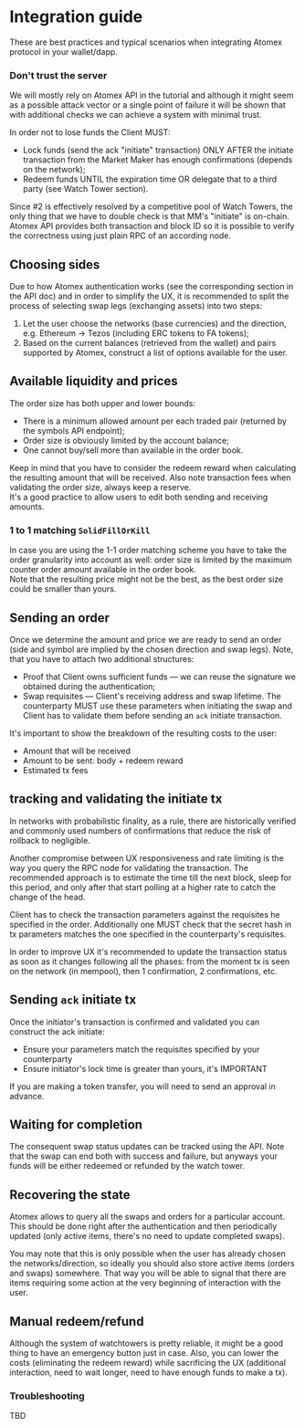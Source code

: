 # Integration guide

These are best practices and typical scenarios when integrating Atomex protocol in your wallet/dapp.


### Don't trust the server

We will mostly rely on Atomex API in the tutorial and although it might seem as a possible attack vector or a single point of failure it will be shown that with additional checks we can achieve a system with minimal trust.

In order not to lose funds the Client MUST:

* Lock funds (send the ack "initiate" transaction) ONLY AFTER the initiate transaction from the Market Maker has enough confirmations (depends on the network);
* Redeem funds UNTIL the expiration time OR delegate that to a third party (see Watch Tower section).

Since #2 is effectively resolved by a competitive pool of Watch Towers, the only thing that we have to double check is that MM's "initiate" is on-chain. Atomex API provides both transaction and block ID so it is possible to verify the correctness using just plain RPC of an according node.


## Choosing sides

Due to how Atomex authentication works (see the corresponding section in the API doc) and in order to simplify the UX, it is recommended to split the process of selecting swap legs (exchanging assets) into two steps:

1. Let the user choose the networks (base currencies) and the direction, e.g. Ethereum -> Tezos (including ERC tokens to FA tokens);
2. Based on the current balances (retrieved from the wallet) and pairs supported by Atomex, construct a list of options available for the user.


## Available liquidity and prices

The order size has both upper and lower bounds:

*   There is a minimum allowed amount per each traded pair (returned by the symbols API endpoint);
*   Order size is obviously limited by the account balance;
*   One cannot buy/sell more than available in the order book.

Keep in mind that you have to consider the redeem reward when calculating the resulting amount that will be received. Also note transaction fees when validating the order size, always keep a reserve.  
It's a good practice to allow users to edit both sending and receiving amounts.


### 1 to 1 matching `SolidFillOrKill`

In case you are using the 1-1 order matching scheme you have to take the order granularity into account as well: order size is limited by the maximum counter order amount available in the order book.  
Note that the resulting price might not be the best, as the best order size could be smaller than yours.


## Sending an order

Once we determine the amount and price we are ready to send an order (side and symbol are implied by the chosen direction and swap legs). Note, that you have to attach two additional structures:

* Proof that Client owns sufficient funds — we can reuse the signature we obtained during the authentication;  
* Swap requisites — Client's receiving address and swap lifetime. The counterparty MUST use these parameters when initiating the swap and Client has to validate them before sending an `ack` initiate transaction.

It's important to show the breakdown of the resulting costs to the user:

*   Amount that will be received
*   Amount to be sent: body + redeem reward
*   Estimated tx fees


## tracking and validating the initiate tx

In networks with probabilistic finality, as a rule, there are historically verified and commonly used numbers of confirmations that reduce the risk of rollback to negligible.

Another compromise between UX responsiveness and rate limiting is the way you query the RPC node for validating the transaction. The recommended approach is to estimate the time till the next block, sleep for this period, and only after that start polling at a higher rate to catch the change of the head.

Client has to check the transaction parameters against the requisites he specified in the order. Additionally one MUST check that the secret hash in tx parameters matches the one specified in the counterparty's requisites.

In order to improve UX it's recommended to update the transaction status as soon as it changes following all the phases: from the moment tx is seen on the network (in mempool), then 1 confirmation, 2 confirmations, etc.

## Sending `ack` initiate tx

Once the initiator's transaction is confirmed and validated you can construct the ack initiate:

*   Ensure your parameters match the requisites specified by your counterparty
*   Ensure initiator's lock time is greater than yours, it's IMPORTANT

If you are making a token transfer, you will need to send an approval in advance.


## Waiting for completion

The consequent swap status updates can be tracked using the API. Note that the swap can end both with success and failure, but anyways your funds will be either redeemed or refunded by the watch tower.


## Recovering the state

Atomex allows to query all the swaps and orders for a particular account. This should be done right after the authentication and then periodically updated (only active items, there's no need to update completed swaps). 

You may note that this is only possible when the user has already chosen the networks/direction, so ideally you should also store active items (orders and swaps) somewhere. That way you will be able to signal that there are items requiring some action at the very beginning of interaction with the user.


## Manual redeem/refund

Although the system of watchtowers is pretty reliable, it might be a good thing to have an emergency button just in case. Also, you can lower the costs (eliminating the redeem reward) while sacrificing the UX (additional interaction, need to wait longer, need to have enough funds to make a tx).


### Troubleshooting

TBD